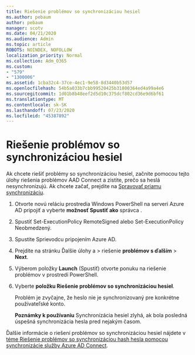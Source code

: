 ```yaml
---
title: Riešenie problémov so synchronizáciou hesiel
ms.author: pebaum
author: pebaum
manager: scotv
ms.date: 04/21/2020
ms.audience: Admin
ms.topic: article
ROBOTS: NOINDEX, NOFOLLOW
localization_priority: Normal
ms.collection: Adm_O365
ms.custom:
- "579"
- "1300006"
ms.assetid: 1cba32c4-37ce-4ec1-9e58-8d3440b53d57
ms.openlocfilehash: 54b5a033b7cbb99520425b31800364ed4a99a4e6
ms.sourcegitcommit: 1d01b8b48eef2d5d10c375dcf802cd36e9d6bf61
ms.translationtype: MT
ms.contentlocale: sk-SK
ms.lasthandoff: 07/23/2020
ms.locfileid: "45387892"
---
```

# <a name="troubleshoot-password-synchronization"></a>Riešenie problémov so synchronizáciou hesiel

Ak chcete riešiť problémy so synchronizáciou hesiel, začnite pomocou tejto úlohy riešenia problémov AAD Connect a zistite, prečo sa heslá nesynchronizujú. Ak chcete začať, prejdite na [Spravovať priamu synchronizáciu](https://admin.microsoft.com/AdminPortal/Home#/dirsyncmanagement).  

1. Otvorte novú reláciu prostredia Windows PowerShell na serveri Azure AD pripojiť a vyberte **možnosť Spustiť ako** správca .

2. Spustiť Set-ExecutionPolicy RemoteSigned alebo Set-ExecutionPolicy Neobmedzený.

3. Spustite Sprievodcu pripojením Azure AD.

4. Prejdite na stránku Ďalšie úlohy a > riešenie **problémov s ďalším**  >  **Next**.

5. Výberom položky **Launch** (Spustiť) otvorte ponuku na riešenie problémov v prostredí PowerShell.

6. Vyberte **položku Riešenie problémov so synchronizáciou hesiel**.

    Problém je zvyčajne, že heslo nie je synchronizovaný pre konkrétne používateľské konto.

    **Poznámky k používaniu** Synchronizácia hesiel zlyhá, ak bola posledná úspešná synchronizácia hesla pred nejakým časom.

Ďalšie informácie o riešení problémov so synchronizáciou hesiel nájdete v [téme Riešenie problémov so synchronizáciou hash hesla pomocou synchronizácie služby Azure AD Connect](https://docs.microsoft.com/azure/active-directory/hybrid/tshoot-connect-password-hash-synchronization).